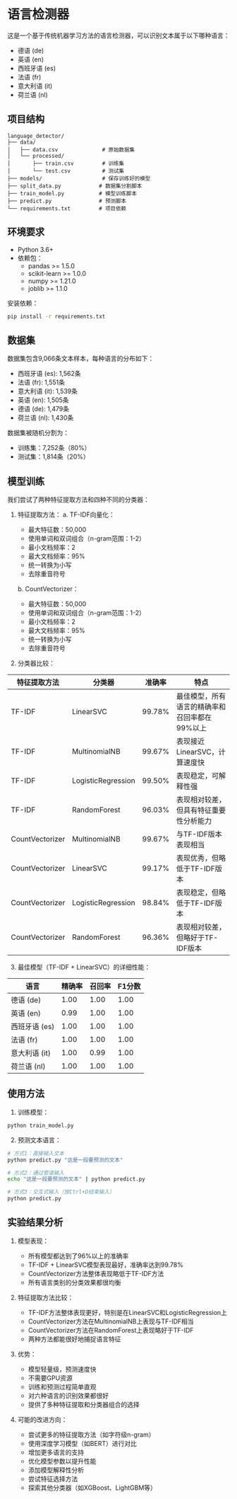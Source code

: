 # 语言检测器

这是一个基于传统机器学习方法的语言检测器，可以识别文本属于以下哪种语言：
- 德语 (de)
- 英语 (en)
- 西班牙语 (es)
- 法语 (fr)
- 意大利语 (it)
- 荷兰语 (nl)

## 项目结构

```
language_detector/
├── data/
│   ├── data.csv              # 原始数据集
│   └── processed/
│       ├── train.csv         # 训练集
│       └── test.csv          # 测试集
├── models/                   # 保存训练好的模型
├── split_data.py            # 数据集分割脚本
├── train_model.py           # 模型训练脚本
├── predict.py               # 预测脚本
└── requirements.txt         # 项目依赖
```

## 环境要求

- Python 3.6+
- 依赖包：
  - pandas >= 1.5.0
  - scikit-learn >= 1.0.0
  - numpy >= 1.21.0
  - joblib >= 1.1.0

安装依赖：
```bash
pip install -r requirements.txt
```

## 数据集

数据集包含9,066条文本样本，每种语言的分布如下：
- 西班牙语 (es): 1,562条
- 法语 (fr): 1,551条
- 意大利语 (it): 1,539条
- 英语 (en): 1,505条
- 德语 (de): 1,479条
- 荷兰语 (nl): 1,430条

数据集被随机分割为：
- 训练集：7,252条（80%）
- 测试集：1,814条（20%）

## 模型训练

我们尝试了两种特征提取方法和四种不同的分类器：

1. 特征提取方法：
   a. TF-IDF向量化：
      - 最大特征数：50,000
      - 使用单词和双词组合（n-gram范围：1-2）
      - 最小文档频率：2
      - 最大文档频率：95%
      - 统一转换为小写
      - 去除重音符号
   
   b. CountVectorizer：
      - 最大特征数：50,000
      - 使用单词和双词组合（n-gram范围：1-2）
      - 最小文档频率：2
      - 最大文档频率：95%
      - 统一转换为小写
      - 去除重音符号

2. 分类器比较：

| 特征提取方法 | 分类器 | 准确率 | 特点 |
|------------|--------|--------|------|
| TF-IDF | LinearSVC | 99.78% | 最佳模型，所有语言的精确率和召回率都在99%以上 |
| TF-IDF | MultinomialNB | 99.67% | 表现接近LinearSVC，计算速度快 |
| TF-IDF | LogisticRegression | 99.50% | 表现稳定，可解释性强 |
| TF-IDF | RandomForest | 96.03% | 表现相对较差，但具有特征重要性分析能力 |
| CountVectorizer | MultinomialNB | 99.67% | 与TF-IDF版本表现相当 |
| CountVectorizer | LinearSVC | 99.17% | 表现优秀，但略低于TF-IDF版本 |
| CountVectorizer | LogisticRegression | 98.84% | 表现稳定，但略低于TF-IDF版本 |
| CountVectorizer | RandomForest | 96.36% | 表现相对较差，但略好于TF-IDF版本 |

3. 最佳模型（TF-IDF + LinearSVC）的详细性能：

| 语言 | 精确率 | 召回率 | F1分数 |
|------|--------|--------|--------|
| 德语 (de) | 1.00 | 1.00 | 1.00 |
| 英语 (en) | 0.99 | 1.00 | 1.00 |
| 西班牙语 (es) | 1.00 | 1.00 | 1.00 |
| 法语 (fr) | 1.00 | 1.00 | 1.00 |
| 意大利语 (it) | 1.00 | 0.99 | 1.00 |
| 荷兰语 (nl) | 1.00 | 1.00 | 1.00 |

## 使用方法

1. 训练模型：
```bash
python train_model.py
```

2. 预测文本语言：
```bash
# 方式1：直接输入文本
python predict.py "这是一段要预测的文本"

# 方式2：通过管道输入
echo "这是一段要预测的文本" | python predict.py

# 方式3：交互式输入（按Ctrl+D结束输入）
python predict.py
```

## 实验结果分析

1. 模型表现：
   - 所有模型都达到了96%以上的准确率
   - TF-IDF + LinearSVC模型表现最好，准确率达到99.78%
   - CountVectorizer方法整体表现略低于TF-IDF方法
   - 所有语言类别的分类效果都很均衡

2. 特征提取方法比较：
   - TF-IDF方法整体表现更好，特别是在LinearSVC和LogisticRegression上
   - CountVectorizer方法在MultinomialNB上表现与TF-IDF相当
   - CountVectorizer方法在RandomForest上表现略好于TF-IDF
   - 两种方法都能很好地捕捉语言特征

3. 优势：
   - 模型轻量级，预测速度快
   - 不需要GPU资源
   - 训练和预测过程简单直观
   - 对六种语言的识别效果都很好
   - 提供了多种特征提取和分类器组合的选择

4. 可能的改进方向：
   - 尝试更多的特征提取方法（如字符级n-gram）
   - 使用深度学习模型（如BERT）进行对比
   - 增加更多语言的支持
   - 优化模型参数以提升性能
   - 添加模型解释性分析
   - 尝试特征选择方法
   - 探索其他分类器（如XGBoost、LightGBM等） 